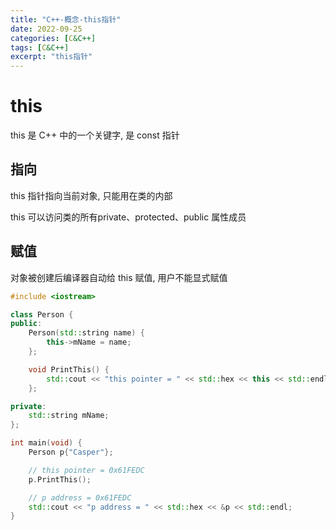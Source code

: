 ```yaml
---
title: "C++-概念-this指针"
date: 2022-09-25
categories: [C&C++]
tags: [C&C++]
excerpt: "this指针"
---
```


# this

this 是 C++ 中的一个关键字, 是 const 指针

## 指向

this 指针指向当前对象, 只能用在类的内部

this 可以访问类的所有private、protected、public 属性成员

## 赋值

对象被创建后编译器自动给 this 赋值, 用户不能显式赋值

```c++
#include <iostream>

class Person {
public:
    Person(std::string name) {
        this->mName = name;
    };

    void PrintThis() {
        std::cout << "this pointer = " << std::hex << this << std::endl;
    };

private:
    std::string mName;
};

int main(void) {
    Person p{"Casper"};

    // this pointer = 0x61FEDC
    p.PrintThis();

    // p address = 0x61FEDC
    std::cout << "p address = " << std::hex << &p << std::endl;
}
```

